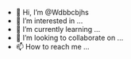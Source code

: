 - 👋 Hi, I’m @Wdbbcbjhs
- 👀 I’m interested in ...
- 🌱 I’m currently learning ...
- 💞️ I’m looking to collaborate on ...
- 📫 How to reach me ...

<!---
Wdbbcbjhs/Wdbbcbjhs is a ✨ special ✨ repository because its `README.md` (this file) appears on your GitHub profile.
You can click the Preview link to take a look at your changes.
--->
